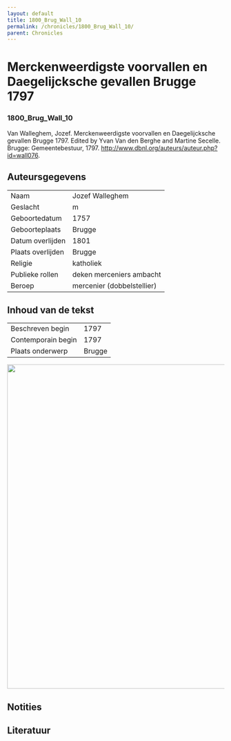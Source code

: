 ```yaml
---
layout: default
title: 1800_Brug_Wall_10
permalink: /chronicles/1800_Brug_Wall_10/
parent: Chronicles
--- 
```



# Merckenweerdigste voorvallen en Daegelijcksche gevallen Brugge 1797 

### 1800_Brug_Wall_10 

Van Walleghem, Jozef. Merckenweerdigste voorvallen en Daegelijcksche gevallen Brugge 1797. Edited by Yvan Van den Berghe and Martine Secelle. Brugge: Gemeentebestuur, 1797. http://www.dbnl.org/auteurs/auteur.php?id=wall076. 

## Auteursgegevens 

| | | 
| --------------- | --------------- | 
| Naam | Jozef Walleghem | 
| Geslacht | m | 
| Geboortedatum | 1757 | 
| Geboorteplaats | Brugge | 
| Datum overlijden | 1801 | 
| Plaats overlijden | Brugge | 
| Religie | katholiek | 
| Publieke rollen | deken merceniers ambacht | 
| Beroep | mercenier (dobbelstellier) | 

## Inhoud van de tekst 

| | | 
| --------------- | --------------- | 
| Beschreven begin | 1797 | 
| Contemporain begin | 1797 | 
| Plaats onderwerp | Brugge | 

[<img src="..\..\barplots_chronicles\1800_Brug_Wall_10.jpg" width="750"/>](..\..\barplots_chronicles\1800_Brug_Wall_10.jpg) 

## Notities 

## Literatuur 

